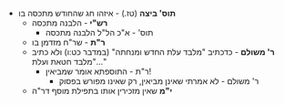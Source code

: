 * **תוס' ביצה** (טז.) \- איזהו חג שהחודש מתכסה בו
	* **רש"י** \- הלבנה מתכסה
		* תוס' \- א"כ הל"ל הלבנה מתכסה
	* **ר"ת** \- שר"ח מזדמן בו
	* **ר' משולם** \- כדכתיב "מלבד עלת החדש ומנחתה" (במדבר כט:ו) ולא כתיב "מלבד חטאת ועלת..."
		* ר"ת \- התוספתא אומר שמביאין\!
			* ר' משולם \- לא אמרתי שאינן מביאין, רק שאינו מפורש בפסוק
	* **י"מ** שאין מזכירין אותו בתפילת מוסף דר"ה